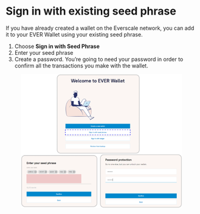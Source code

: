 # Sign in with existing seed phrase

If you have already created a wallet on the Everscale network, you can add it to your EVER Wallet using your existing seed phrase.

1. Choose **Sign in with Seed Phrase**
2. Enter your seed phrase&#x20;
3. Create a password. You’re going to need your password in order to confirm all the transactions you make with the wallet.

<figure><img src="../../.gitbook/assets/image (1) (2).png" alt=""><figcaption></figcaption></figure>
